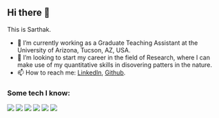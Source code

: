 ## Hi there 👋

This is Sarthak.

- 🔭 I’m currently working as a Graduate Teaching Assistant at the University of Arizona, Tucson, AZ, USA.
-  👯 I’m looking to start my career in the field of Research, where I can make use of my quantitative skills in disovering patters in the nature.
-  📫 How to reach me: [LinkedIn](https://www.linkedin.com/in/sarthak-hajirnis-5454b3148/), [Github](https://github.com/Sarthak2597/Sarthak2597).

### Some tech I know:
<img src="https://img.shields.io/badge/-Python-black?style=flat&logo=python&logoColor=white"> <img src = "https://img.shields.io/badge/-HTML5-E34F26?style=flat&logo=html5&logoColor=white"> <img src="https://img.shields.io/badge/-JavaScript-eed718?style=flat&logo=javascript&logoColor=ffffff">
<img src="http://img.shields.io/badge/-Github-000000?style=flat&logo=github&logoColor=FFFFFF">
<img src="http://img.shields.io/badge/-VS%20Code-007ACC?style=flat&logo=visual%20studio%20code&logoColor=white">
<img src="http://img.shields.io/badge/-Heroku-430098?style=flat&logo=heroku&logoColor=white">

<!--<img src="http://img.shields.io/badge/-Git-F1502F?style=flat&logo=git&logoColor=FFFFFF">
<img src="http://img.shields.io/badge/-Google%20Cloud%20Platform-4285F4?style=flat&logo=google%20cloud&logoColor=white">
<img src="https://img.shields.io/badge/-MySQL-F29111?style=flat&logo=mysql&logoColor=FFFFFF">
-->

<!--
**Sarthak2597/Sarthak2597** is a ✨ _special_ ✨ repository because its `README.md` (this file) appears on your GitHub profile.

Here are some ideas to get you started:

- 🔭 I’m currently working on Data Science, Machine Learning and Physics Informed Neural Networks
- 🌱 I’m currently learning ...
- 👯 I’m looking to collaborate on ...
- 🤔 I’m looking for help with ...
- 💬 Ask me about ...
- 📫 How to reach me: ...
- 😄 Pronouns: ...
- ⚡ Fun fact: ...
-->
